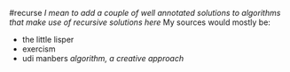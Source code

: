 #recurse
*I mean to add a couple of well annotated solutions to algorithms that make use of recursive solutions here*
My sources would mostly be:
- the little lisper
- exercism
- udi manbers *algorithm, a creative approach*